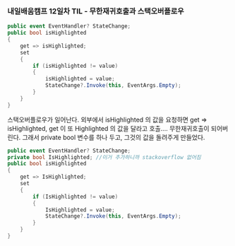 ### 내일배움캠프 12일차 TIL - 무한재귀호출과 스택오버플로우  

~~~C#
public event EventHandler? StateChange;
public bool isHighlighted
{
    get => isHighlighted;
    set
    {
        if (isHighlighted != value)
        {
            isHighlighted = value;
            StateChange?.Invoke(this, EventArgs.Empty);
        }
    }
}
~~~  

스택오버플로우가 일어난다. 외부에서 isHighlighted 의 값을 요청하면 get => isHighlighted, get 이 또 Highlighted 의 값을 달라고 호출....
무한재귀호출이 되어버린다. 그래서 private bool 변수를 하나 두고, 그것의 값을 돌려주게 만들었다.
~~~C#
public event EventHandler? StateChange;
private bool IsHighlighted; //이거 추가하니까 stackoverflow 없어짐
public bool isHighlighted
{
    get => IsHighlighted;
    set
    {
        if (IsHighlighted != value)
        {
            IsHighlighted = value;
            StateChange?.Invoke(this, EventArgs.Empty);
        }
    }
}
~~~  
